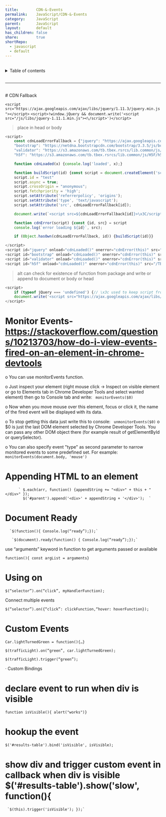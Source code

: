 ```yaml
---
title:        CDN-&-Events
permalink:    JavaScript/CDN-&-Events
category:     JavaScript
parent:       JavaScript
layout:       default
has_children: false
share:        true
shortRepo:
  - javascript
  - default          
---
```



<br/>          

<details markdown="block">                
<summary>                
Table of contents                
</summary>                
{: .text-delta }                
1. TOC                
{:toc}                
</details>                

<br/>                

***                

<br/>
# CDN Fallback

`<script src="https://ajax.googleapis.com/ajax/libs/jquery/1.11.3/jquery.min.js"></script>`
`<script>!window.jQuery && document.write('<script src="/js/libs/jquery-1.11.1.min.js"><\/script>')</script>`

> place in head or body

```javascript 
<script>
    const cdnLoadErrorFallback = {"jquery": "https://ajax.googleapis.com/ajax/libs/jquery/2.0.3/jquery.min.js",
    "bootstrap": "https://netdna.bootstrapcdn.com/bootstrap/3.3.5/js/bootstrap.min.js",
    "validator": "https://s3.amazonaws.com/tb.tbex.rsrcs/lib.common/js/bootstrap-validator/dist/validator.min.js",
    "h5f": "https://s3.amazonaws.com/tb.tbex.rsrcs/lib.common/js/H5F/h5f.min.js"}

    function cdnLoaded(x) {console.log('loaded', x);}

    function buildScript(id) {const script = document.createElement('script');
    script.id = "test"
    script.async = true;
    script.crossOrigin = "anonymous";
    script.fetchpriority = 'high';
    script.setAttribute('referrerpolicy', 'origins');
    script.setAttribute('type', 'text/javascript');
    script.setAttribute('src', cdnLoadErrorFallback[id]);

    document.write(`<script src=${cdnLoadErrorFallback[id]}>\x3C/script>`)}

    function cdnError(script) {const {id, src} = script
    console.log(`error loading ${id}`, src);

    if (Object.hasOwn(cdnLoadErrorFallback, id)) {buildScript(id)}}

</script>
<script id="jquery" onload="cdnLoaded()" onerror="cdnError(this)" src="/TBEX/assets/jquery.min.js"></script>
<script id="bootstrap" onload="cdnLoaded()" onerror="cdnError(this)" src="/TBEX/assets/bootstrap.min.js"></script>
<script id="validator" onload="cdnLoaded()" onerror="cdnError(this)" src="/TBEX/assets/validator.min.js"></script>
<script id="h5f" onload="cdnLoaded()" onerror="cdnError(this)" src="/TBEX/assets/h5f.min.js"></script>
```

> alt can check for existence of function from package and write or append to document or body or head

```javascript
<script>
    if (typeof jQuery === 'undefined') {// \x3c used to keep script from ending
    document.write('<script src="https://ajax.googleapis.com/ajax/libs/jquery/2.0.3/jquery.min.js">\x3C/script>');}
</script>
```

# Monitor Events-https://stackoverflow.com/questions/10213703/how-do-i-view-events-fired-on-an-element-in-chrome-devtools

o You can use monitorEvents function.

o Just inspect your element (right mouse click → Inspect on visible element or go to Elements tab in Chrome Developer Tools and select wanted element) then go to Console tab and write:
` monitorEvents($0)`

o Now when you move mouse over this element, focus or click it, the name of the fired event will be displayed with its data.

o To stop getting this data just write this to console:
` unmonitorEvents($0)`
o $0 is just the last DOM element selected by Chrome Developer Tools.
You can pass any other DOM object there (for example result of getElementById or querySelector).

o You can also specify event "type" as second parameter to narrow monitored events to some predefined set. For example:
` monitorEvents(document.body, 'mouse')`

# Appending HTML to an element

          ` $.each(arr, function() {appendString += "<div>" + this + "</div>" });
            $('#parent').append('<div>' + appendString + '</div>');  `

# Document Ready

      `$(function(){ Console.log(“ready”);});`

       `$(document).ready(function() { Console.log(“ready”);});`

use “arguments” keyword in function to get arguments passed or available

`function(){ const argList = arguments}`

# Using on

`$(“selector”).on(“click”, myHandlerFunction);`

Connect multiple events

`$(“selector”).on({“click”: clickFunction,“hover: hoverFunction});`

# Custom Events

`Car.lightTurnedGreen = function(){…}`

`$(trafficLight).on(“green”, car.lightTurnedGreen);`

`$(trafficLight).trigger(“green”);`

· Custom Bindings

# declare event to run when div is visible

`function isVisible(){ alert("works")}`

# hookup the event

`$('#results-table').bind('isVisible', isVisible);`

# show div and trigger custom event in callback when div is visible $('#results-table').show('slow', function(){

     `$(this).trigger('isVisible'); });`